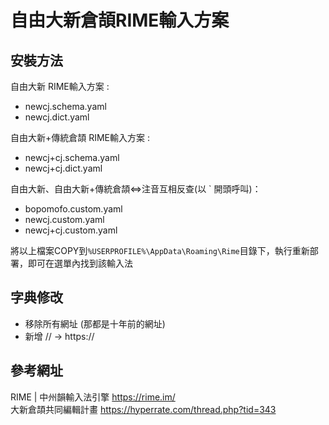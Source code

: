 # 自由大新倉頡RIME輸入方案
## 安裝方法
自由大新 RIME輸入方案 : 
- newcj.schema.yaml
- newcj.dict.yaml

自由大新+傳統倉頡 RIME輸入方案 : 
- newcj+cj.schema.yaml
- newcj+cj.dict.yaml

自由大新、自由大新+傳統倉頡<=>注音互相反查(以 ` 開頭呼叫)： 
- bopomofo.custom.yaml
- newcj.custom.yaml
- newcj+cj.custom.yaml

將以上檔案COPY到`%USERPROFILE%\AppData\Roaming\Rime`目錄下，執行重新部署，即可在選單內找到該輸入法

## 字典修改
- 移除所有網址 (那都是十年前的網址)
- 新增 // -> https:// 

## 參考網址
RIME | 中州韻輸入法引擎 https://rime.im/ </br>
大新倉頡共同編輯計畫 https://hyperrate.com/thread.php?tid=343 </br>
